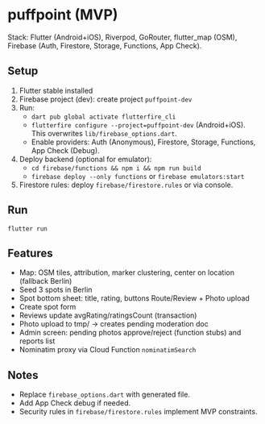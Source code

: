 # puffpoint (MVP)

Stack: Flutter (Android+iOS), Riverpod, GoRouter, flutter_map (OSM), Firebase (Auth, Firestore, Storage, Functions, App Check).

## Setup
1. Flutter stable installed
2. Firebase project (dev): create project `puffpoint-dev`
3. Run:
   - `dart pub global activate flutterfire_cli`
   - `flutterfire configure --project=puffpoint-dev` (Android+iOS). This overwrites `lib/firebase_options.dart`.
   - Enable providers: Auth (Anonymous), Firestore, Storage, Functions, App Check (Debug). 
4. Deploy backend (optional for emulator):
   - `cd firebase/functions && npm i && npm run build`
   - `firebase deploy --only functions` or `firebase emulators:start`
5. Firestore rules: deploy `firebase/firestore.rules` or via console.

## Run
```
flutter run
```

## Features
- Map: OSM tiles, attribution, marker clustering, center on location (fallback Berlin)
- Seed 3 spots in Berlin
- Spot bottom sheet: title, rating, buttons Route/Review + Photo upload
- Create spot form
- Reviews update avgRating/ratingsCount (transaction)
- Photo upload to tmp/ -> creates pending moderation doc
- Admin screen: pending photos approve/reject (function stubs) and reports list
- Nominatim proxy via Cloud Function `nominatimSearch`

## Notes
- Replace `firebase_options.dart` with generated file.
- Add App Check debug if needed.
- Security rules in `firebase/firestore.rules` implement MVP constraints.
